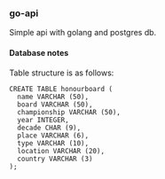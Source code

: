 ### go-api
Simple api with golang and postgres db.

#### Database notes
Table structure is as follows:
```
CREATE TABLE honourboard (  
  name VARCHAR (50),  
  board VARCHAR (50),  
  championship VARCHAR (50),  
  year INTEGER,  
  decade CHAR (9),  
  place VARCHAR (6),  
  type VARCHAR (10),  
  location VARCHAR (20),  
  country VARCHAR (3)  
);
```
